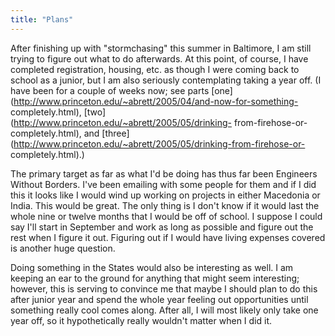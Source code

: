 ```yaml
---
title: "Plans"
---
```

After finishing up with "stormchasing" this summer in Baltimore, I am still
trying to figure out what to do afterwards. At this point, of course, I have
completed registration, housing, etc. as though I were coming back to school
as a junior, but I am also seriously contemplating taking a year off. (I have
been for a couple of weeks now; see parts
[one](http://www.princeton.edu/~abrett/2005/04/and-now-for-something-
completely.html), [two](http://www.princeton.edu/~abrett/2005/05/drinking-
from-firehose-or-completely.html), and
[three](http://www.princeton.edu/~abrett/2005/05/drinking-from-firehose-or-
completely.html).)

  
The primary target as far as what I'd be doing has thus far been Engineers
Without Borders. I've been emailing with some people for them and if I did
this it looks like I would wind up working on projects in either Macedonia or
India. This would be great. The only thing is I don't know if it would last
the whole nine or twelve months that I would be off of school. I suppose I
could say I'll start in September and work as long as possible and figure out
the rest when I figure it out. Figuring out if I would have living expenses
covered is another huge question.

  
Doing something in the States would also be interesting as well. I am keeping
an ear to the ground for anything that might seem interesting; however, this
is serving to convince me that maybe I should plan to do this after junior
year and spend the whole year feeling out opportunities until something really
cool comes along. After all, I will most likely only take one year off, so it
hypothetically really wouldn't matter when I did it.

